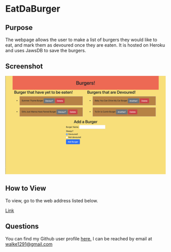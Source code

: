 # EatDaBurger

## Purpose

The webpage allows the user to make a list of burgers they would like to eat, and mark them as devoured once they are eaten. It is hosted on Heroku and uses JawsDB to save the burgers. 

## Screenshot

![Image](public/assets/img/home_screenshot.png "Homepage Screenshot")

## How to View

To view, go to the web address listed below.

[Link](https://boiling-shelf-95517.herokuapp.com)

## Questions

You can find my Github user profile [here.](https://github.com/calebkw91)
I can be reached by email at walke1291@gmail.com